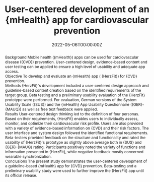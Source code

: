 ---
title: 'User-centered development of an {mHealth} app for cardiovascular prevention'
authors:
- Lara Marie Reimer
- Leon Nissen
- Moritz Von Scheidt
- Benedikt Perl
- Jens Wiehler
- Sinann Al Najem
- Florian P. Limbourg
- Theodora Tacke
- Angelina Müller
- Stephan  Jonas
- Heribert Schunkert
- Fabian Starnecker
date: '2022-05-06T00:00:00Z'
doi: '10.1177/20552076241249269'

# Publication type.
# Accepts a single type but formatted as a YAML list (for Hugo requirements).
# Enter a publication type from the CSL standard.
publication_types: ['article-journal']

# Publication name and optional abbreviated publication name.
publication: '*DIGITAL HEALTH*'
publication_short: ''

abstract: Background
              Mobile health ({mHealth}) apps can be used for cardiovascular disease ({CVD}) prevention. User-centered design, evidence-based content and user testing can be applied to ensure a high level of usability and adequate app access.
            
            
              Objective
              To develop and evaluate an {mHealth} app ( {HerzFit}) for {CVD} prevention.
            
            
              Methods
              {HerzFit}´s development included a user-centered design approach and guideline-based content creation based on the identified requirements of the target group. Beta testing and a preliminary usability evaluation of the {HerzFit} prototype were performed. For evaluation, German versions of the System Usability Scale ({SUS}) and the {mHealth} App Usability Questionnaire ({GER}-{MAUQ}) as well as free text feedback were applied.
            
            
              Results
              User-centered design thinking led to the definition of four personas. Based on their requirements, {HerzFit} enables users to individually assess, monitor, and optimize their cardiovascular risk profile. Users are also provided with a variety of evidence-based information on {CVD} and their risk factors. The user interface and system design followed the identified functional requirements. Beta-testers provided feedback on the structure and functionality and rated the usability of {HerzFit}´s prototype as slightly above average both in {SUS} and {GER}-{MAUQ} rating. Participants positively noted the variety of functions and information presented in {HerzFit}, while negative feedback mostly concerned wearable synchronization.
            
            
              Conclusions
              The present study demonstrates the user-centered development of a guideline-based {mHealth} app for {CVD} prevention. Beta-testing and a preliminary usability study were used to further improve the {HerzFit} app until its official release.

tags:
- Source Themes
featured: false
---